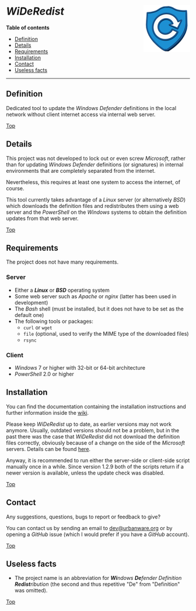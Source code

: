 # *WiDeRedist* <img src="https://raw.githubusercontent.com/urbanware-org/wideredist/master/wideredist.png" alt="WiDeRedist logo" height="128px" width="128px" align="right"/>

**Table of contents**
*   [Definition](#definition)
*   [Details](#details)
*   [Requirements](#requirements)
*   [Installation](#installation)
*   [Contact](#contact)
*   [Useless facts](#useless-facts)

----

## Definition

Dedicated tool to update the *Windows Defender* definitions in the local network without client internet access via internal web server.

[Top](#wideredist-)

## Details

This project was not developed to lock out or even screw *Microsoft*, rather than for updating *Windows Defender* definitions (or signatures) in internal environments that are completely separated from the internet.

Nevertheless, this requires at least one system to access the internet, of course.

This tool currently takes advantage of a *Linux* server (or alternatively *BSD*) which downloads the definition files and redistributes them using a web server and the *PowerShell* on the *Windows* systems to obtain the definition updates from that web server.

[Top](#wideredist-)

## Requirements

The project does not have many requirements.

### Server

*   Either a ***Linux*** or ***BSD*** operating system
*   Some web server such as *Apache* or *nginx* (latter has been used in development)
*   The *Bash* shell (must be installed, but it does not have to be set as the default one)
*   The following tools or packages:
    *   `curl` or `wget`
    *   `file` (optional, used to verify the MIME type of the downloaded files)
    *   `rsync`

### Client

*   *Windows* 7 or higher with 32-bit or 64-bit architecture
*   *PowerShell* 2.0 or higher

## Installation

You can find the documentation containing the installation instructions and further information inside the [wiki](https://github.com/urbanware-org/wideredist/wiki).

Please keep *WiDeRedist* up to date, as earlier versions may not work anymore. Usually, outdated versions should not be a problem, but in the past there was the case that *WiDeRedist* did not download the definition files correctly, obviously because of a change on the side of the *Microsoft* servers. Details can be found [here](https://github.com/urbanware-org/wideredist/wiki#required-update-for-old-versions)</a>.

Anyway, it is recommended to run either the server-side or client-side script manually once in a while. Since version 1.2.9 both of the scripts return if a newer version is available, unless the update check was disabled.

[Top](#wideredist-)

## Contact

Any suggestions, questions, bugs to report or feedback to give?

You can contact us by sending an email to [dev@urbanware.org](mailto:dev@urbanware.org) or by opening a *GitHub* issue (which I would prefer if you have a *GitHub* account).

[Top](#wideredist-)

## Useless facts

*   The project name is an abbreviation for ***Wi**ndows* ***De**fender* *Definition* ***Redist**ribution* (the second and thus repetitive "De" from "Definition" was omitted).

[Top](#wideredist-)
